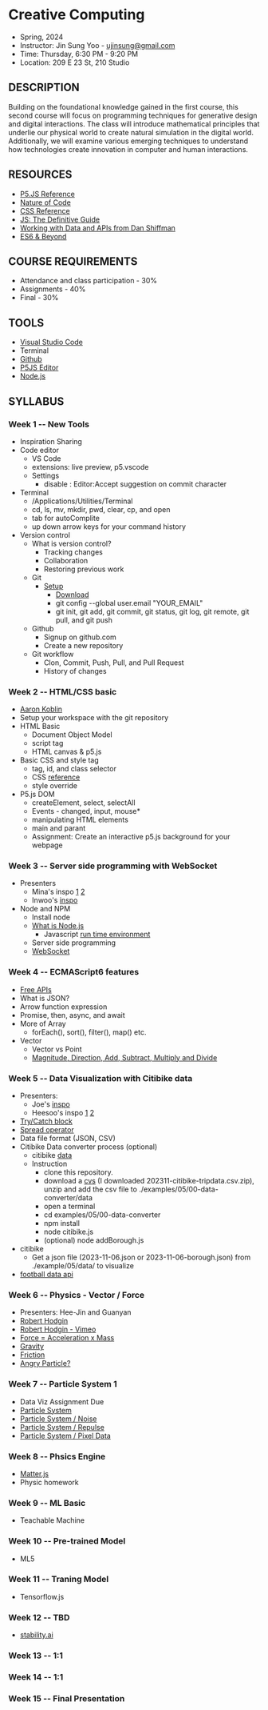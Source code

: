 # Creative Computing

- Spring, 2024
- Instructor: Jin Sung Yoo - <ujinsung@gmail.com>
- Time: Thursday, 6:30 PM - 9:20 PM
- Location: 209 E 23 St, 210 Studio

## DESCRIPTION

Building on the foundational knowledge gained in the first course, this second course will focus on programming techniques for generative design and digital interactions. The class will introduce mathematical principles that underlie our physical world to create natural simulation in the digital world. Additionally, we will examine various emerging techniques to understand how technologies create innovation in computer and human interactions.

## RESOURCES

- [P5.JS Reference](https://p5js.org/reference/)
- [Nature of Code](https://natureofcode.com/)
- [CSS Reference](https://developer.mozilla.org/en-US/docs/Web/CSS/Reference)
- [JS: The Definitive Guide](https://www.amazon.com/JavaScript-Definitive-Most-Used-Programming-Language/dp/1491952024)
- [Working with Data and APIs from Dan Shiffman](https://www.youtube.com/watch?v=DbcLg8nRWEg&list=PLRqwX-V7Uu6YxDKpFzf_2D84p0cyk4T7X)
- [ES6 & Beyond](https://github.com/getify/You-Dont-Know-JS/tree/1st-ed/es6%20%26%20beyond)

## COURSE REQUIREMENTS

- Attendance and class participation - 30%
- Assignments - 40%
- Final - 30%

## TOOLS

- [Visual Studio Code](https://code.visualstudio.com/)
- Terminal
- [Github](https://github.com/)
- [P5JS Editor](https://editor.p5js.org/)
- [Node.js](https://nodejs.org/en)

## SYLLABUS

### Week 1 -- New Tools

- Inspiration Sharing
- Code editor
  - VS Code
  - extensions: live preview, p5.vscode
  - Settings
    - disable : Editor:Accept suggestion on commit character
- Terminal
  - /Applications/Utilities/Terminal
  - cd, ls, mv, mkdir, pwd, clear, cp, and open
  - tab for autoComplite
  - up down arrow keys for your command history
- Version control
  - What is version control?
    - Tracking changes
    - Collaboration
    - Restoring previous work
  - Git
    - [Setup](https://docs.github.com/en/get-started/quickstart/set-up-git)
      - [Download](https://git-scm.com/downloads)
      - git config --global user.email "YOUR_EMAIL"
      - git init, git add, git commit, git status, git log, git remote, git pull, and git push
  - Github
    - Signup on github.com
    - Create a new repository
  - Git workflow
    - Clon, Commit, Push, Pull, and Pull Request
    - History of changes

### Week 2 -- HTML/CSS basic

- [Aaron Koblin](https://www.aaronkoblin.com/)
- Setup your workspace with the git repository
- HTML Basic
  - Document Object Model
  - script tag
  - HTML canvas & p5.js
- Basic CSS and style tag
  - tag, id, and class selector
  - CSS [reference](https://developer.mozilla.org/en-US/docs/Web/CSS/Reference)
  - style override
- P5.js DOM
  - createElement, select, selectAll
  - Events - changed, input, mouse*
  - manipulating HTML elements
  - main and parant
  - Assignment: Create an interactive p5.js background for your webpage

### Week 3 -- Server side programming with WebSocket

- Presenters
  -  Mina's inspo [1](https://www.instagram.com/tim_rodenbroeker/) [2](https://www.instagram.com/seohyo/?hl=en)
  -  Inwoo's [inspo](https://generativetype.com/)
- Node and NPM
  - Install node
  - [What is Node.js](https://nodejs.org/en/about)
    - Javascript [run time environment](https://stackoverflow.com/questions/3710130/what-is-run-time-environment)
  - Server side programming
  - [WebSocket](https://en.wikipedia.org/wiki/WebSocket)

### Week 4 -- ECMAScript6 features 

- [Free APIs](https://free-apis.github.io/#/categories)
- What is JSON?
- Arrow function expression
- Promise, then, async, and await
- More of Array
  - forEach(), sort(), filter(), map() etc.
- Vector
  - Vector vs Point
  - [Magnitude, Direction, Add, Subtract, Multiply and Divide](https://editor.p5js.org/jinsung/sketches/BJDUbJpa7)

### Week 5 -- Data Visualization with Citibike data

- Presenters:
  - Joe's [inspo](https://nahuelgerth.de/lab/typelabs)
  - Heesoo's inspo [1](https://experiments.withgoogle.com/) [2](https://www.creativeapplications.net/python/the-case-for-a-small-language-model-generative-ai-and-authorship/)
- [Try/Catch block](https://developer.mozilla.org/en-US/docs/Web/JavaScript/Reference/Statements/try...catch)
- [Spread operator](https://fjolt.com/article/javascript-three-dots-spread-operator)
- Data file format (JSON, CSV)
- Citibike Data converter process (optional)
  - citibike [data](https://s3.amazonaws.com/tripdata/index.html)
  - Instruction
    - clone this repository.
    - download a [cvs](https://s3.amazonaws.com/tripdata/index.html) (I downloaded 202311-citibike-tripdata.csv.zip), unzip and add the csv file to ./examples/05/00-data-converter/data
    - open a terminal
    - cd examples/05/00-data-converter
    - npm install
    - node citibike.js
    - (optional) node addBorough.js
- citibike
  - Get a json file (2023-11-06.json or 2023-11-06-borough.json) from ./example/05/data/ to visualize
- [football data api](https://rapidapi.com/api-sports/api/api-football)

### Week 6 -- Physics - Vector / Force

- Presenters: Hee-Jin and Guanyan
- [Robert Hodgin](http://roberthodgin.com/)
- [Robert Hodgin - Vimeo](https://vimeo.com/flight404/)
- [Force = Acceleration x Mass](https://editor.p5js.org/jinsung/sketches/K_1gJXsf_)
- [Gravity](https://editor.p5js.org/jinsung/sketches/L7CliUcrQ)
- [Friction](https://editor.p5js.org/jinsung/sketches/K_1gJXsf_)
- [Angry Particle?](https://editor.p5js.org/jinsung/sketches/B1d8CSJyE)

### Week 7 -- Particle System 1

- Data Viz Assignment Due
- [Particle System](https://editor.p5js.org/jinsung/sketches/Gn1YNnTkn)
- [Particle System / Noise](https://editor.p5js.org/jinsung/sketches/4wONJkuBy)
- [Particle System / Repulse](https://editor.p5js.org/jinsung/sketches/VX43gPQuD)
- [Particle System / Pixel Data](https://editor.p5js.org/jinsung/sketches/h-D0R-3-H)

### Week 8 -- Phsics Engine

- [Matter.js](https://brm.io/matter-js/)
- Physic homework

### Week 9 -- ML Basic

- Teachable Machine

### Week 10 -- Pre-trained Model

- ML5

### Week 11 -- Traning Model

- Tensorflow.js

### Week 12 -- TBD

- [stability.ai](https://stability.ai/)

### Week 13 -- 1:1

### Week 14 -- 1:1

### Week 15 -- Final Presentation
